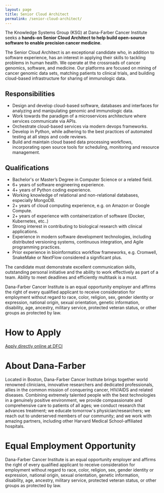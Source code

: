 ```yaml
---
layout: page
title: Senior Cloud Architect
permalink: /senior-cloud-architect/
---
```


The Knowledge Systems Group (KSG) at Dana-Farber Cancer Institute seeks a **hands-on Senior Cloud Architect to help build open-source software to enable precision cancer medicine**.

The Senior Cloud Architect is an exceptional candidate who, in addition to software experience, has an interest in applying their skills to tackling problems in human health. We operate at the crossroads of cancer genomics, software, and medicine. Our platforms are focused on mining of cancer genomic data sets, matching patients to clinical trials, and building cloud-based infrastructure for sharing of immunologic data.

## Responsibilities

* Design and develop cloud-based software, databases and interfaces for analyzing and manipulating genomic and immunologic data.
* Work towards the paradigm of a microservices architecture where services communicate via APIs.
* Orchestrate cloud-based services via modern devops frameworks.
* Develop in Python, while adhering to the best practices of automated testing at all steps and code reviews.
* Build and maintain cloud based data processing workflows, incorporating open source tools for scheduling, monitoring and resource management.


## Qualifications

* Bachelor's or Master’s Degree in Computer Science or a related field.
* 6+ years of software engineering experience.
* 4+ years of Python coding experience.
* Working knowledge of relational and non-relational databases, especially MongoDB.
* 2+ years of cloud computing experience, e.g. on Amazon or Google Compute.
* 2+ years of experience with containerization of software (Docker, Kubernetes, etc..)
* Strong interest in contributing to biological research with clinical applications.
* Experience in modern software development technologies, including distributed versioning systems, continuous integration, and Agile programming practices.
* Prior experience in bioinformatics workflow frameworks, e.g. Cromwell, SnakeMake or NextFlow considered a significant plus.

The candidate must demonstrate excellent communication skills, outstanding personal initiative and the ability to work effectively as part of a team. Ability to meet deadlines and efficiently multitask is a must.

Dana-Farber Cancer Institute is an equal opportunity employer and affirms the right of every qualified applicant to receive consideration for employment without regard to race, color, religion, sex, gender identity or expression, national origin, sexual orientation, genetic information, disability, age, ancestry, military service, protected veteran status, or other groups as protected by law.

# How to Apply

[Apply directly online at DFCI](https://careers-dfci.icims.com/jobs/14375/senior-cloud-architect/job?mobile=false&width=934&height=500&bga=true&nee)

# About Dana-Farber

Located in Boston, Dana-Farber Cancer Institute brings together world renowned clinicians, innovative researchers and dedicated professionals, allies in the common mission of conquering cancer, HIV/AIDS and related diseases. Combining extremely talented people with the best technologies in a genuinely positive environment, we provide compassionate and comprehensive care to patients of all ages; we conduct research that advances treatment; we educate tomorrow's physician/researchers; we reach out to underserved members of our community; and we work with amazing partners, including other Harvard Medical School-affiliated hospitals.

# Equal Employment Opportunity

Dana-Farber Cancer Institute is an equal opportunity employer and affirms the right of every qualified applicant to receive consideration for employment without regard to race, color, religion, sex, gender identity or expression, national origin, sexual orientation, genetic information, disability, age, ancestry, military service, protected veteran status, or other groups as protected by law.

